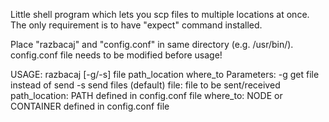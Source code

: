 Little shell program which lets you scp files to multiple locations at once.
The only requirement is to have "expect" command installed.

Place "razbacaj" and "config.conf" in same directory (e.g. /usr/bin/).
config.conf file needs to be modified before usage!

USAGE:
razbacaj [-g/-s] file path_location where_to
Parameters:
 -g get file instead of send
 -s send files (default)
file: file to be sent/received
path_location: PATH defined in config.conf file
where_to: NODE or CONTAINER defined in config.conf file
